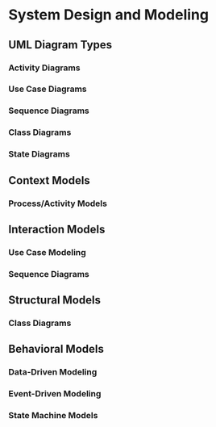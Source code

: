 # System Design and Modeling #

## UML Diagram Types ##

### Activity Diagrams ###
### Use Case Diagrams ###
### Sequence Diagrams ###
### Class Diagrams ###
### State Diagrams ###


## Context Models ##
### Process/Activity Models ###

## Interaction Models ##
### Use Case Modeling ###
### Sequence Diagrams ###

## Structural Models ##
### Class Diagrams ###

## Behavioral Models ##
### Data-Driven Modeling ###
### Event-Driven Modeling ###
### State Machine Models ###
